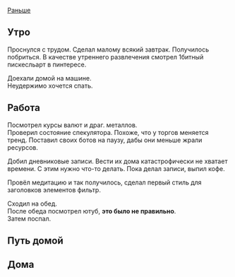 [Раньше](2019.11.26.md)  
## Утро
Проснулся с трудом. Сделал малому всякий завтрак. Получилось побриться. В качестве утреннего развлечения смотрел 1битный пискесльарт в пинтересе.

Доехали домой на машине.  
Неудержимо хочется спать.
## Работа
Посмотрел курсы валют и драг. металлов.  
Проверил состояние спекулятора. Похоже, что у торгов меняется тренд. Поставил своих ботов на паузу, дабы они меньше жрали ресурсов.

Добил дневниковые записи. Вести их дома катастрофически не хватает времени. С этим нужно что-то делать. Пока делал записи, выпил кофе.

Провёл медитацию и так получилось, сделал первый стиль для заголовков элементов фильтр.

Сходил на обед.  
После обеда посмотрел ютуб, **это было не правильно**.  
Затем поспал.



## Путь домой
## Дома